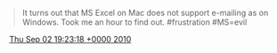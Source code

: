 > It turns out that MS Excel on Mac does not support e\-mailing as on Windows\. Took me an hour to find out\. \#frustration \#MS\=evil

<img src="../../media/tweet.ico" width="12" /> [Thu Sep 02 19:23:18 +0000 2010](https://twitter.com/DromerDenker/status/22823722290)